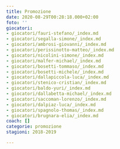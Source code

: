 ```yaml
---
title: Promozione
date: 2020-08-29T00:28:18.000+02:00
foto: ''
giocatori:
- giocatori/fauri-stefano/_index.md
- giocatori/segalla-simone/_index.md
- giocatori/ambrosi-giovanni/_index.md
- giocatori/perissinotto-matteo/_index.md
- giocatori/nicolini-simone/_index.md
- giocatori/malfer-michael/_index.md
- giocatori/bosetti-tommaso/_index.md
- giocatori/bosetti-michele/_index.md
- giocatori/dallapiccola-luca/_index.md
- giocatori/stenico-cristian/_index.md
- giocatori/baldo-yuri/_index.md
- giocatori/dallabetta-michael/_index.md
- giocatori/saccoman-lorenzo/_index.md
- giocatori/dalpiaz-luca/_index.md
- giocatori/spagnolo-thomas/_index.md
- giocatori/brugnara-elia/_index.md
coach: []
categorie: promozione
stagioni: 2018-2019

---
```


